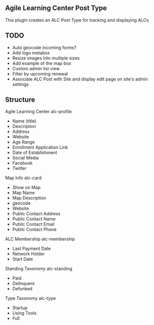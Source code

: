 ## Agile Learning Center Post Type

This plugin creates an ALC Post Type for tracking and displaying ALCs

## TODO

- Auto geocode incoming forms?
- Add logo metabox
 - Resize images into multiple sizes
- Add example of the map box
- Custom admin list view
 - Filter by upcoming renewal
- Associate ALC Post with Site and display edit page on site's admin settings

## Structure

Agile Learning Center
alc-profile
- Name (title)
- Description
- Address
- Website
- Age Range
- Enrollment Application Link
- Date of Establishment
- Social Media
 - Facebook
 - Twitter

Map Info
alc-card
- Show on Map
- Map Name
- Map Description
- geocode
- Website
- Public Contact Address
- Public Contact Name
- Public Contact Email
- Public Contact Phone

ALC Membership
alc-membership
- Last Payment Date
- Network Holder
- Start Date

Standing Taxonomy
alc-standing
- Paid
- Delinquent
- Defunked

Type Taxonomy
alc-type
- Startup
- Using Tools
- Full